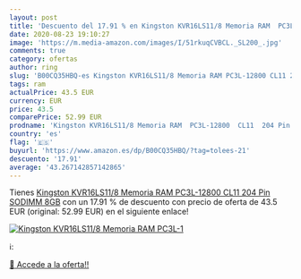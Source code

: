 ```yaml
---
layout: post
title: 'Descuento del 17.91 % en Kingston KVR16LS11/8 Memoria RAM  PC3L-1'
date: 2020-08-23 19:10:27
image: 'https://m.media-amazon.com/images/I/51rkuqCVBCL._SL200_.jpg'
comments: true
category: ofertas
author: ring
slug: 'B00CQ35HBQ-es Kingston KVR16LS11/8 Memoria RAM PC3L-12800 CL11 204 Pin...'
tags: ram
actualPrice: 43.5 EUR
currency: EUR
price: 43.5
comparePrice: 52.99 EUR
prodname: 'Kingston KVR16LS11/8 Memoria RAM  PC3L-12800  CL11  204 Pin SODIMM  8GB'
country: 'es'
flag: '🇪🇸'
buyurl: 'https://www.amazon.es/dp/B00CQ35HBQ/?tag=tolees-21'
descuento: '17.91'
average: '43.267142857142865'
---
```


Tienes [Kingston KVR16LS11/8 Memoria RAM  PC3L-12800  CL11  204 Pin SODIMM  8GB](https://www.amazon.es/dp/B00CQ35HBQ/?tag=tolees-21) con un 17.91 % de descuento con precio de oferta de 43.5 EUR (original: 52.99 EUR) en el siguiente enlace!

[![Kingston KVR16LS11/8 Memoria RAM  PC3L-1](https://m.media-amazon.com/images/I/51rkuqCVBCL._SL200_.jpg)](https://www.amazon.es/dp/B00CQ35HBQ/?tag=tolees-21)

ℹ️:


[🛒 Accede a la oferta!!](https://www.amazon.es/dp/B00CQ35HBQ/?tag=tolees-21)
